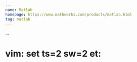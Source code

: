 ```yaml
---
name: Matlab
homepage: https://www.mathworks.com/products/matlab.html
tag: matlab
---
```

...
# vim: set ts=2 sw=2 et:
